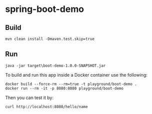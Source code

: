 spring-boot-demo
================

## Build

    mvn clean install -Dmaven.test.skip=true

## Run

    java -jar target\boot-demo-1.0.0-SNAPSHOT.jar

To build and run this app inside a Docker container use the following:

    docker build --force-rm --rm=true -t playground/boot-demo .
    docker run --rm -it -p 8080:8080 playground/boot-demo

Then you can test it by:

    curl http://localhost:8080/hello/name


